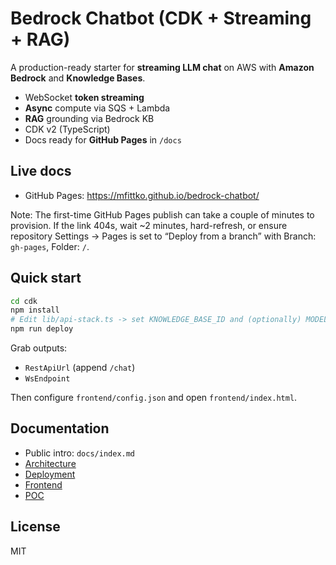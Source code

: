 # Bedrock Chatbot (CDK + Streaming + RAG)

A production-ready starter for **streaming LLM chat** on AWS with **Amazon Bedrock** and **Knowledge Bases**.

- WebSocket **token streaming**
- **Async** compute via SQS + Lambda
- **RAG** grounding via Bedrock KB
- CDK v2 (TypeScript)
- Docs ready for **GitHub Pages** in `/docs`

## Live docs
- GitHub Pages: https://mfittko.github.io/bedrock-chatbot/

Note: The first-time GitHub Pages publish can take a couple of minutes to provision. If the link 404s, wait ~2 minutes, hard-refresh, or ensure repository Settings → Pages is set to “Deploy from a branch” with Branch: `gh-pages`, Folder: `/`.

## Quick start
```bash
cd cdk
npm install
# Edit lib/api-stack.ts -> set KNOWLEDGE_BASE_ID and (optionally) MODEL_ID
npm run deploy
```
Grab outputs:
- `RestApiUrl` (append `/chat`)
- `WsEndpoint`

Then configure `frontend/config.json` and open `frontend/index.html`.

## Documentation
- Public intro: `docs/index.md`
- [Architecture](docs/architecture.md)
- [Deployment](docs/deployment.md)
- [Frontend](docs/frontend.md)
- [POC](docs/poc.md)

## License
MIT
